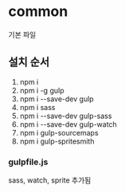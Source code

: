 # common
기본 파일

## 설치 순서 ##

1. npm i
2. npm i -g gulp
3. npm i --save-dev gulp
4. npm i sass
5. npm i --save-dev gulp-sass
6. npm i --save-dev gulp-watch
7. npm i gulp-sourcemaps
8. npm i gulp-spritesmith

### gulpfile.js
sass, watch, sprite 추가됨
